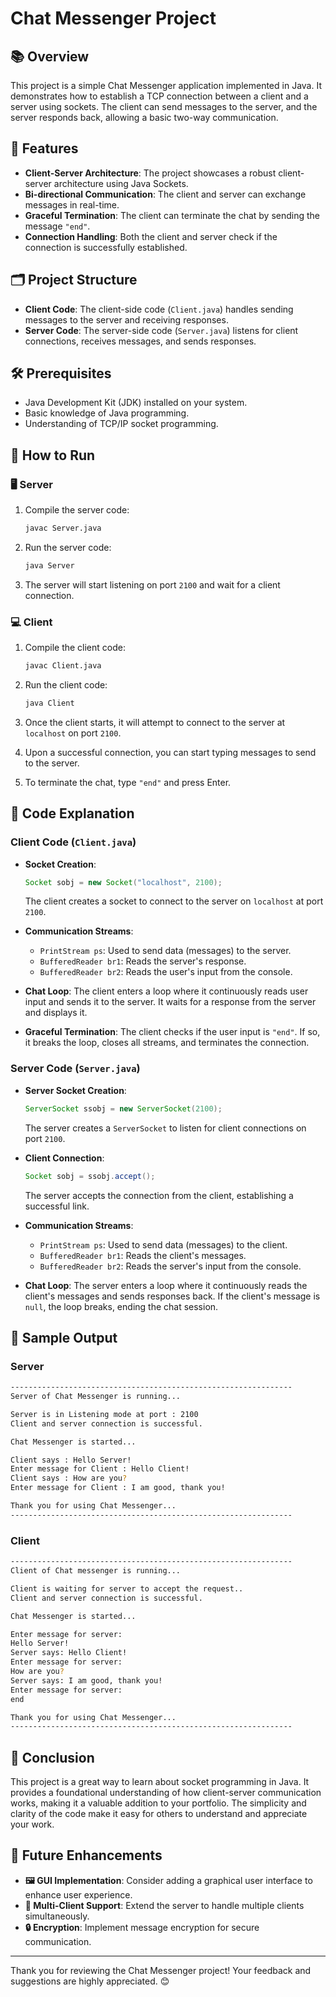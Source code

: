 # Chat Messenger Project 

## 📚 Overview

This project is a simple Chat Messenger application implemented in Java. It demonstrates how to establish a TCP connection between a client and a server using sockets. The client can send messages to the server, and the server responds back, allowing a basic two-way communication.

## 🌟 Features

- **Client-Server Architecture**: The project showcases a robust client-server architecture using Java Sockets.
- **Bi-directional Communication**: The client and server can exchange messages in real-time.
- **Graceful Termination**: The client can terminate the chat by sending the message `"end"`.
- **Connection Handling**: Both the client and server check if the connection is successfully established.

## 🗂️ Project Structure

- **Client Code**: The client-side code (`Client.java`) handles sending messages to the server and receiving responses.
- **Server Code**: The server-side code (`Server.java`) listens for client connections, receives messages, and sends responses.

## 🛠️ Prerequisites

- Java Development Kit (JDK) installed on your system.
- Basic knowledge of Java programming.
- Understanding of TCP/IP socket programming.

## 🚀 How to Run

### 🖥️ Server

1. Compile the server code:

   ```bash
   javac Server.java
   ```

2. Run the server code:

   ```bash
   java Server
   ```

3. The server will start listening on port `2100` and wait for a client connection.

### 💻 Client

1. Compile the client code:

   ```bash
   javac Client.java
   ```

2. Run the client code:

   ```bash
   java Client
   ```

3. Once the client starts, it will attempt to connect to the server at `localhost` on port `2100`.
4. Upon a successful connection, you can start typing messages to send to the server.
5. To terminate the chat, type `"end"` and press Enter.

## 📜 Code Explanation

### Client Code (`Client.java`)

- **Socket Creation**: 
  ```java
  Socket sobj = new Socket("localhost", 2100);
  ```
  The client creates a socket to connect to the server on `localhost` at port `2100`.

- **Communication Streams**:
  - `PrintStream ps`: Used to send data (messages) to the server.
  - `BufferedReader br1`: Reads the server's response.
  - `BufferedReader br2`: Reads the user's input from the console.

- **Chat Loop**:
  The client enters a loop where it continuously reads user input and sends it to the server. It waits for a response from the server and displays it.

- **Graceful Termination**:
  The client checks if the user input is `"end"`. If so, it breaks the loop, closes all streams, and terminates the connection.

### Server Code (`Server.java`)

- **Server Socket Creation**:
  ```java
  ServerSocket ssobj = new ServerSocket(2100);
  ```
  The server creates a `ServerSocket` to listen for client connections on port `2100`.

- **Client Connection**:
  ```java
  Socket sobj = ssobj.accept();
  ```
  The server accepts the connection from the client, establishing a successful link.

- **Communication Streams**:
  - `PrintStream ps`: Used to send data (messages) to the client.
  - `BufferedReader br1`: Reads the client's messages.
  - `BufferedReader br2`: Reads the server's input from the console.

- **Chat Loop**:
  The server enters a loop where it continuously reads the client's messages and sends responses back. If the client's message is `null`, the loop breaks, ending the chat session.

## 📝 Sample Output

### Server
```bash
---------------------------------------------------------------
Server of Chat Messenger is running...

Server is in Listening mode at port : 2100
Client and server connection is successful.

Chat Messenger is started...

Client says : Hello Server!
Enter message for Client : Hello Client!
Client says : How are you?
Enter message for Client : I am good, thank you!

Thank you for using Chat Messenger...
---------------------------------------------------------------
```

### Client
```bash
---------------------------------------------------------------
Client of Chat messenger is running...

Client is waiting for server to accept the request..
Client and server connection is successful.

Chat Messenger is started...

Enter message for server:
Hello Server!
Server says: Hello Client!
Enter message for server:
How are you?
Server says: I am good, thank you!
Enter message for server:
end

Thank you for using Chat Messenger...
---------------------------------------------------------------
```

## 🎯 Conclusion

This project is a great way to learn about socket programming in Java. It provides a foundational understanding of how client-server communication works, making it a valuable addition to your portfolio. The simplicity and clarity of the code make it easy for others to understand and appreciate your work.

## 🔮 Future Enhancements

- **🖼️ GUI Implementation**: Consider adding a graphical user interface to enhance user experience.
- **🔄 Multi-Client Support**: Extend the server to handle multiple clients simultaneously.
- **🔒 Encryption**: Implement message encryption for secure communication.

---

Thank you for reviewing the Chat Messenger project! Your feedback and suggestions are highly appreciated. 😊